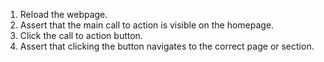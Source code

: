 1. Reload the webpage.
2. Assert that the main call to action is visible on the homepage.
3. Click the call to action button.
4. Assert that clicking the button navigates to the correct page or section.
